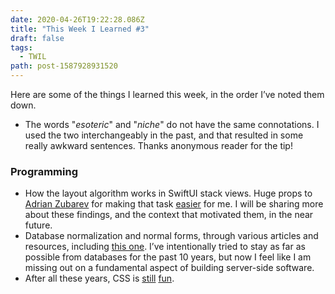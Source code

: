 ```yaml
---
date: 2020-04-26T19:22:28.086Z
title: "This Week I Learned #3"
draft: false
tags:
  - TWIL
path: post-1587928931520
---
```

Here are some of the things I learned this week, in the order I’ve noted them down.

* The words "_esoteric_" and "_niche_" do not have the same connotations. I used the two interchangeably in the past, and that resulted in some really awkward sentences. Thanks anonymous reader for the tip!

### Programming

* How the layout algorithm works in SwiftUI stack views. Huge props to [Adrian Zubarev](https://twitter.com/DevAndArtist) for making that task [easier](https://github.com/UndefinedAlgorithm/swift-legacy-user-interface/blob/master/Sources/Layout/Layouts/HStackLayout.swift) for me. I will be sharing more about these findings, and the context that motivated them, in the near future.
* Database normalization and normal forms, through various articles and resources, including [this one](https://www.lifewire.com/database-normalization-basics-1019735). I’ve intentionally tried to stay as far as possible from databases for the past 10 years, but now I feel like I am missing out on a fundamental aspect of building server-side software.
* After all these years, CSS is [still](https://github.com/bansal-io/pattern.css) [fun](https://jdan.github.io/98.css/).
